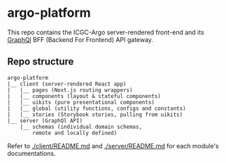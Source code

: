 # argo-platform

This repo contains the ICGC-Argo server-rendered front-end and its [GraphQl](https://graphql.org/learn/) BFF (Backend For Frontend) API gateway.

## Repo structure

```
argo-platform
|__ client (server-rendered React app)
|   |__ pages (Next.js routing wrappers)
|   |__ components (layout & stateful components)
|   |__ uikits (pure presentational components)
|   |__ global (utility functions, configs and constants)
|   |__ stories (Storybook stories, pulling from uikits)
|__ server (GraphQl API)
    |__ schemas (individual domain schemas,
        remote and locally defined)
```

Refer to [./client/README.md](./client/README.md) and [./server/README.md](./server/README.md) for each module's documentations.
